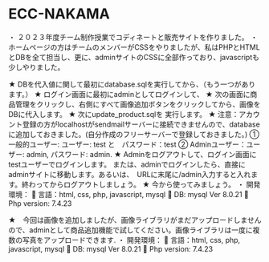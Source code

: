 # ECC-NAKAMA
・	２０２３年度チーム制作授業でコディネートと販売サイトを作りました。
・	ホームページの方はチームのメンバーがCSSをやりましたが、私はPHPとHTMLとDBを全て担当し、更に、adminサイトのCSSに全部作っており、javascriptも少しやりました。

★	DBを代入値に関して最初にdatabase.sqlを実行してから、（もう一つがあります。）
★	ログイン画面に最初にadminとしてログインして、
★	次の画面に商品管理をクリックし、右側にすべて画像追加ボタンをクリックしてから、画像をDBに代入します。
★	次にupdate_product.sqlを 実行します。
★	注意：アカウント登録の方がlocalhostがsendmailサーバーに接続できませんので、databaseに追加しておきました。(自分作成のフリーサーバーで登録しておきました。)
①	一般的ユーザー: ユーザー: test と　パスワード：test
②	Adminユーザー：ユーザー: admin, パスワード: admin.
★	Adminをログアウトして、ログイン画面にtestユーザーでログインします。
または、adminでログインしたら、直接にadminサイトに移動します。あるいは、　URLに末尾に/admin入力すると入れます。終わってからログアウトしましょう。
★	今から使ってみましょう。
・	開発環境：
	言語：html, css, php, javascript, mysql
	DB: mysql Ver 8.0.21
	Php version: 7.4.23

★　今回は画像を追加しましたが、画像ライブラリがまだアップロードしませんので、adminとして商品追加機能で試してください。画像ライブラリは一度に複数の写真をアップロードできます.
・	開発環境：
	言語：html, css, php, javascript, mysql
	DB: mysql Ver 8.0.21
	Php version: 7.4.23
